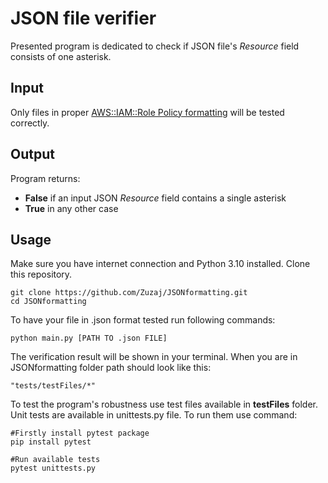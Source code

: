 # JSON file verifier

Presented program is dedicated to check if JSON file's  *Resource* field consists of one asterisk.

## Input
Only files in proper [AWS::IAM::Role Policy formatting](https://docs.aws.amazon.com/AWSCloudFormation/latest/UserGuide/aws-properties-iam-role-policy.html) will be tested correctly. 

## Output
Program returns:
-  **False** if an input JSON *Resource* field contains a single asterisk
-  **True** in any other case




## Usage

Make sure you have internet connection and Python 3.10 installed. Clone this repository.

```
git clone https://github.com/Zuzaj/JSONformatting.git
cd JSONformatting
```

To have your file in .json format tested run following commands:

```
python main.py [PATH TO .json FILE]
```

The verification result will be shown in your terminal. When you are in JSONformatting folder path should look like this:
```
"tests/testFiles/*"
```

To test the program's robustness use test files available in **testFiles** folder. 
Unit tests are available in unittests.py file. To run them use command:
```
#Firstly install pytest package
pip install pytest

#Run available tests
pytest unittests.py
```
